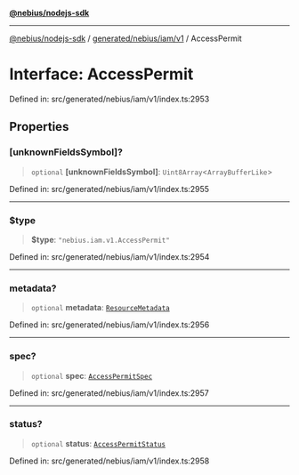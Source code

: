 [**@nebius/nodejs-sdk**](../../../../../README.md)

---

[@nebius/nodejs-sdk](../../../../../README.md) / [generated/nebius/iam/v1](../README.md) / AccessPermit

# Interface: AccessPermit

Defined in: src/generated/nebius/iam/v1/index.ts:2953

## Properties

### \[unknownFieldsSymbol\]?

> `optional` **\[unknownFieldsSymbol\]**: `Uint8Array`\<`ArrayBufferLike`\>

Defined in: src/generated/nebius/iam/v1/index.ts:2955

---

### $type

> **$type**: `"nebius.iam.v1.AccessPermit"`

Defined in: src/generated/nebius/iam/v1/index.ts:2954

---

### metadata?

> `optional` **metadata**: [`ResourceMetadata`](../../../common/v1/interfaces/ResourceMetadata.md)

Defined in: src/generated/nebius/iam/v1/index.ts:2956

---

### spec?

> `optional` **spec**: [`AccessPermitSpec`](AccessPermitSpec.md)

Defined in: src/generated/nebius/iam/v1/index.ts:2957

---

### status?

> `optional` **status**: [`AccessPermitStatus`](AccessPermitStatus.md)

Defined in: src/generated/nebius/iam/v1/index.ts:2958
